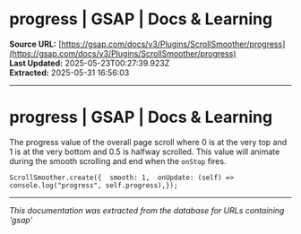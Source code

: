 # progress | GSAP | Docs & Learning

**Source URL:** [https://gsap.com/docs/v3/Plugins/ScrollSmoother/progress](https://gsap.com/docs/v3/Plugins/ScrollSmoother/progress)  
**Last Updated:** 2025-05-23T00:27:39.923Z  
**Extracted:** 2025-05-31 16:56:03

---

# progress | GSAP | Docs & Learning

The progress value of the overall page scroll where 0 is at the very top and 1 is at the very bottom and 0.5 is halfway scrolled. This value will animate during the smooth scrolling and end when the `onStop` fires.

```
ScrollSmoother.create({  smooth: 1,  onUpdate: (self) => console.log("progress", self.progress),});
```

---

*This documentation was extracted from the database for URLs containing 'gsap'*
